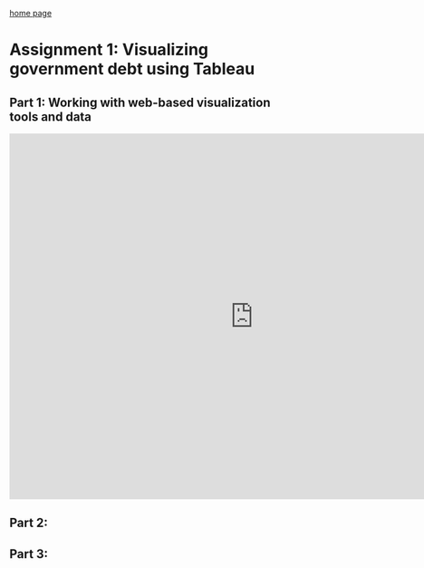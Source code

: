 [home page](/README.md)

# Assignment 1: Visualizing government debt using Tableau

## Part 1: Working with web-based visualization tools and data
<iframe src="https://data.oecd.org/chart/7kiR" width="860" height="645" style="border: 0" mozallowfullscreen="true" webkitallowfullscreen="true" allowfullscreen="true"><a href="https://data.oecd.org/chart/7kiR" target="_blank">OECD Chart: General government debt, Total, % of GDP, Annual, 2015</a></iframe>

## Part 2:


## Part 3:
